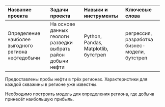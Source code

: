 
| Название проекта| Задачи проекта | Навыки и инструменты | Ключевые слова |
| :-------------------- | :-------------------- | :--------------------| :--------------------| 
| Определение наиболее выгодного региона нефтедобычи | На основе данных геологи разведки выбрать район добычи нефти | Python, Pandas, Matplotlib, бутстреп | регрессия, разработка бизнес-модели, бутстреп |

Предоставлены пробы нефти в трёх регионах. 
Характеристики для каждой скважины в регионе уже известны. 

Необходимо построить модель для определения региона, где добыча принесёт наибольшую прибыль. 

